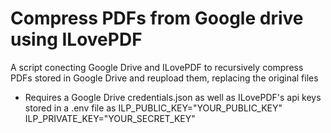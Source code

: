 # Compress PDFs from Google drive using ILovePDF
A script conecting Google Drive and ILovePDF to recursively compress PDFs stored in Google Drive and reupload them, replacing the original files
- Requires a Google Drive credentials.json as well as ILovePDF's api keys stored in a .env file as
ILP_PUBLIC_KEY="YOUR_PUBLIC_KEY"
ILP_PRIVATE_KEY="YOUR_SECRET_KEY"